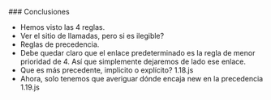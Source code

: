 ### Conclusiones
* Hemos visto las 4 reglas.
* Ver el sitio de llamadas, pero si es ilegible?
* Reglas de precedencia.
* Debe quedar claro que el enlace predeterminado es la regla de menor prioridad de 4. Así que simplemente dejaremos de lado ese enlace.
* Que es más precedente, implicito o explícito? 1.18.js
* Ahora, solo tenemos que averiguar dónde encaja new en la precedencia 1.19.js
